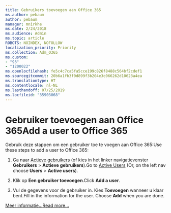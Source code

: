 ```yaml
---
title: Gebruikers toevoegen aan Office 365
ms.author: pebaum
author: pebaum
manager: mnirkhe
ms.date: 2/24/2018
ms.audience: Admin
ms.topic: article
ROBOTS: NOINDEX, NOFOLLOW
localization_priority: Priority
ms.collection: Adm_O365
ms.custom:
- "93"
- "1200022"
ms.openlocfilehash: fe5c4c7ca5fa5cce199c826f8488c564bf2cdef1
ms.sourcegitcommit: 20b6a1fb3f0d899f3b204e3c066262d10623a4ea
ms.translationtype: HT
ms.contentlocale: nl-NL
ms.lasthandoff: 07/25/2019
ms.locfileid: "35903068"
---
```

# <a name="add-a-user-to-office-365"></a><span data-ttu-id="7cfcb-102">Gebruiker toevoegen aan Office 365</span><span class="sxs-lookup"><span data-stu-id="7cfcb-102">Add a user to Office 365</span></span>

<span data-ttu-id="7cfcb-103">Gebruik deze stappen om een gebruiker toe te voegen aan Office 365:</span><span class="sxs-lookup"><span data-stu-id="7cfcb-103">Use these steps to add a user to Office 365:</span></span>
  
1. <span data-ttu-id="7cfcb-104">Ga naar [Actieve gebruikers](https://admin.microsoft.com/Adminportal/Home?source=applauncher#/users) (of kies in het linker navigatievenster **Gebruikers** \> **Actieve gebruikers**).</span><span class="sxs-lookup"><span data-stu-id="7cfcb-104">Go to [Active Users](https://admin.microsoft.com/Adminportal/Home?source=applauncher#/users) (Or, on the left nav choose **Users** \> **Active users**).</span></span>

2. <span data-ttu-id="7cfcb-105">Klik op **Een gebruiker toevoegen**.</span><span class="sxs-lookup"><span data-stu-id="7cfcb-105">Click **Add a user**.</span></span>

3. <span data-ttu-id="7cfcb-p101">Vul de gegevens voor de gebruiker in. Kies **Toevoegen** wanneer u klaar bent.</span><span class="sxs-lookup"><span data-stu-id="7cfcb-p101">Fill in the information for the user. Choose **Add** when you are done.</span></span>

[<span data-ttu-id="7cfcb-108">Meer informatie...</span><span class="sxs-lookup"><span data-stu-id="7cfcb-108">Read more...</span></span>](https://support.office.com/article/1970f7d6-03b5-442f-b385-5880b9c256ec)
  